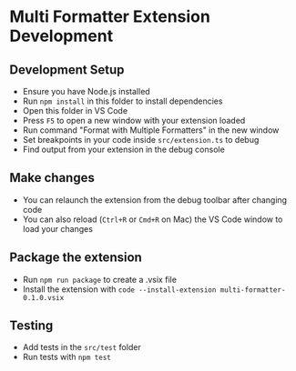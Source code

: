 # Multi Formatter Extension Development

## Development Setup

* Ensure you have Node.js installed
* Run `npm install` in this folder to install dependencies
* Open this folder in VS Code
* Press `F5` to open a new window with your extension loaded
* Run command "Format with Multiple Formatters" in the new window
* Set breakpoints in your code inside `src/extension.ts` to debug
* Find output from your extension in the debug console

## Make changes

* You can relaunch the extension from the debug toolbar after changing code
* You can also reload (`Ctrl+R` or `Cmd+R` on Mac) the VS Code window to load your changes

## Package the extension

* Run `npm run package` to create a .vsix file
* Install the extension with `code --install-extension multi-formatter-0.1.0.vsix`

## Testing

* Add tests in the `src/test` folder
* Run tests with `npm test` 